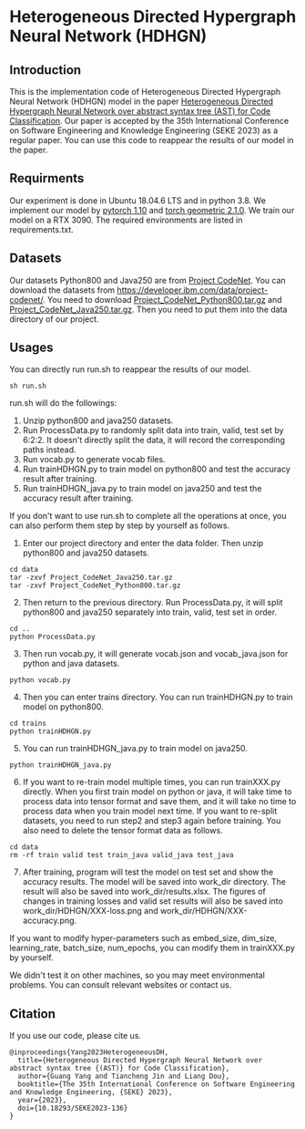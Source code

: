 # Heterogeneous Directed Hypergraph Neural Network (HDHGN)

## Introduction
This is the implementation code of Heterogeneous Directed Hypergraph Neural Network (HDHGN) model in the paper [Heterogeneous Directed Hypergraph Neural Network over abstract syntax tree (AST) for Code Classification](https://arxiv.org/abs/2305.04228). Our paper is accepted by the 35th International Conference on Software Engineering and Knowledge Engineering (SEKE 2023) as a regular paper. You can use this code to reappear the results of our model in the paper.

## Requirments
Our experiment is done in Ubuntu 18.04.6 LTS and in python 3.8. We implement our model by [pytorch 1.10](https://pytorch.org/docs/1.10/) and [torch geometric 2.1.0](https://pytorch-geometric.readthedocs.io/en/2.1.0/index.html). We train our model on a RTX 3090. The required environments are listed in requirements.txt.

## Datasets
Our datasets Python800 and Java250 are from [Project CodeNet](https://github.com/IBM/Project_CodeNet). You can download the datasets from <https://developer.ibm.com/data/project-codenet/>. You need to download [Project_CodeNet_Python800.tar.gz](https://dax-cdn.cdn.appdomain.cloud/dax-project-codenet/1.0.0/Project_CodeNet_Python800.tar.gz) and [Project_CodeNet_Java250.tar.gz](https://dax-cdn.cdn.appdomain.cloud/dax-project-codenet/1.0.0/Project_CodeNet_Java250.tar.gz). Then you need to put them into the data directory of our project.

## Usages
You can directly run run.sh to reappear the results of our model.
```
sh run.sh
```
run.sh will do the followings:
1. Unzip python800 and java250 datasets.
2. Run ProcessData.py to randomly split data into train, valid, test set by 6:2:2. It doesn't directly split the data, it will record the corresponding paths instead.
3. Run vocab.py to generate vocab files.
4. Run trainHDHGN.py to train model on python800 and test the accuracy result after training.
5. Run trainHDHGN_java.py to train model on java250 and test the accuracy result after training.

If you don't want to use run.sh to complete all the operations at once, you can also perform them step by step by yourself as follows.
1. Enter our project directory and enter the data folder. Then unzip python800 and java250 datasets.
```
cd data
tar -zxvf Project_CodeNet_Java250.tar.gz
tar -zxvf Project_CodeNet_Python800.tar.gz
```
2. Then return to the previous directory. Run ProcessData.py, it will split python800 and java250 separately into train, valid, test set in order.
```
cd ..
python ProcessData.py
```
3. Then run vocab.py, it will generate vocab.json and vocab_java.json for python and java datasets.
```
python vocab.py
```
4. Then you can enter trains directory. You can run trainHDHGN.py to train model on python800.
```
cd trains
python trainHDHGN.py
```
5. You can run trainHDHGN_java.py to train model on java250.
```
python trainHDHGN_java.py
```
6. If you want to re-train model multiple times, you can run trainXXX.py directly. When you first train model on python or java, it will take time to process data into tensor format and save them, and it will take no time to process data when you train model next time. If you want to re-split datasets, you need to run step2 and step3 again before training. You also need to delete the tensor format data as follows.
```
cd data
rm -rf train valid test train_java valid_java test_java
```
7. After training, program will test the model on test set and show the accuracy results. The model will be saved into work_dir directory. The result will also be saved into work_dir/results.xlsx. The figures of changes in training losses and valid set results will also be saved into work_dir/HDHGN/XXX-loss.png and work_dir/HDHGN/XXX-accuracy.png.

If you want to modify hyper-parameters such as embed_size, dim_size, learning_rate, batch_size, num_epochs, you can modify them in trainXXX.py by yourself.

We didn't test it on other machines, so you may meet environmental problems. You can consult relevant websites or contact us. 

## Citation
If you use our code, please cite us.
```
@inproceedings{Yang2023HeterogeneousDH,
  title={Heterogeneous Directed Hypergraph Neural Network over abstract syntax tree {(AST)} for Code Classification},
  author={Guang Yang and Tiancheng Jin and Liang Dou},
  booktitle={The 35th International Conference on Software Engineering and Knowledge Engineering, {SEKE} 2023},
  year={2023},
  doi={10.18293/SEKE2023-136}
}
```

